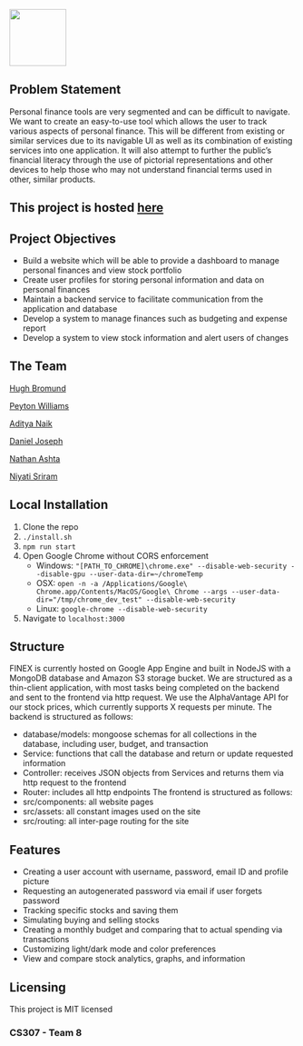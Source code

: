 <img src="https://i.imgur.com/CyybBmS.png" height=100><br>


## Problem Statement
Personal finance tools are very segmented and can be difficult to navigate. We want to create an easy-to-use tool which allows the user to track various aspects of personal finance. This will be different from existing or similar services due to its navigable UI as well as its combination of existing services into one application. It will also attempt to further the public’s financial literacy through the use of pictorial representations and other devices to help those who may not understand financial terms used in other, similar products.

## This project is hosted [here](https://finex.money/)

## Project Objectives
- Build a website which will be able to provide a dashboard to manage personal finances and view stock portfolio
- Create user profiles for storing personal information and data on personal finances
- Maintain a backend service to facilitate communication from the application and database
- Develop a system to manage finances such as budgeting and expense report
- Develop a system to view stock information and alert users of changes

## The Team
[Hugh Bromund](https://github.com/hughbromund)

[Peyton Williams](https://github.com/peytondwilliams)

[Aditya Naik](https://github.com/adityan9900)

[Daniel Joseph](https://github.com/dadeej)

[Nathan Ashta](https://github.com/nathanashta)

[Niyati Sriram](https://github.com/niyativs)

## Local Installation

1) Clone the repo
2) `./install.sh`
3) `npm run start`
4) Open Google Chrome without CORS enforcement
    * Windows: `"[PATH_TO_CHROME]\chrome.exe" --disable-web-security --disable-gpu --user-data-dir=~/chromeTemp`
    * OSX: `open -n -a /Applications/Google\ Chrome.app/Contents/MacOS/Google\ Chrome --args --user-data-dir="/tmp/chrome_dev_test" --disable-web-security`
    * Linux: `google-chrome --disable-web-security`
5) Navigate to `localhost:3000`

## Structure
FINEX is currently hosted on Google App Engine and built in NodeJS with a MongoDB database and Amazon S3 storage bucket. We are structured as a thin-client application, with most tasks being completed on the backend and sent to the frontend via http request. We use the AlphaVantage API for our stock prices, which currently supports X requests per minute. 
The backend is structured as follows:
- database/models: mongoose schemas for all collections in the database, including user, budget, and transaction
- Service: functions that call the database and return or update requested information
- Controller: receives JSON objects from Services and returns them via http request to the frontend
- Router: includes all http endpoints 
The frontend is structured as follows:
- src/components: all website pages
- src/assets: all constant images used on the site
- src/routing: all inter-page routing for the site

## Features
- Creating a user account with username, password, email ID and profile picture
- Requesting an autogenerated password via email if user forgets password
- Tracking specific stocks and saving them
- Simulating buying and selling stocks
- Creating a monthly budget and comparing that to actual spending via transactions
- Customizing light/dark mode and color preferences
- View and compare stock analytics, graphs, and information

## Licensing
This project is MIT licensed

### CS307 - Team 8






